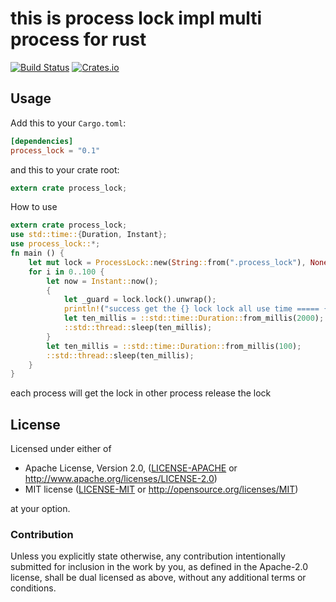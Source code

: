 this is process lock impl multi process for rust 
=====================

[![Build Status](https://travis-ci.org/tickbh/ProcessLock.svg?branch=master)](https://travis-ci.org/tickbh/ProcessLock) [![Crates.io](https://img.shields.io/crates/v/process_lock.svg)](https://crates.io/crates/process_lock)

## Usage

Add this to your `Cargo.toml`:

```toml
[dependencies]
process_lock = "0.1"
```

and this to your crate root:

```rust
extern crate process_lock;
```

How to use
```rust
extern crate process_lock;
use std::time::{Duration, Instant};
use process_lock::*;
fn main () {
    let mut lock = ProcessLock::new(String::from(".process_lock"), None).unwrap();
    for i in 0..100 {
        let now = Instant::now();
        {
            let _guard = lock.lock().unwrap();
            println!("success get the {} lock lock all use time ===== {}", i, now.elapsed().as_secs());
            let ten_millis = ::std::time::Duration::from_millis(2000);
            ::std::thread::sleep(ten_millis);
        }
        let ten_millis = ::std::time::Duration::from_millis(100);
        ::std::thread::sleep(ten_millis);
    }
}
```
each process will get the lock in other process release the lock

## License

Licensed under either of

 * Apache License, Version 2.0, ([LICENSE-APACHE](LICENSE-APACHE) or http://www.apache.org/licenses/LICENSE-2.0)
 * MIT license ([LICENSE-MIT](LICENSE-MIT) or http://opensource.org/licenses/MIT)

at your option.

### Contribution

Unless you explicitly state otherwise, any contribution intentionally submitted
for inclusion in the work by you, as defined in the Apache-2.0 license, shall be dual licensed as above, without any
additional terms or conditions.
